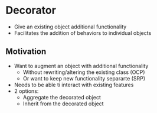# Decorator
- Give an existing object additional functionality
- Facilitates the addition of behaviors to individual objects

## Motivation
- Want to augment an object with additional functionality
    - Without rewriting/altering the existing class (OCP)
    - Or want to keep new functionality separarte (SRP)
- Needs to be able ti interact with existing features
- 2 options:
    - Aggregate the decorated object
    - Inherit from the decorated object


